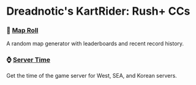 # Dreadnotic's KartRider: Rush+ CCs

### 🎲 [Map Roll](https://github.com/Dreadnotic/YAGPDB-Custom-Commands/tree/main/Map%20Roll)
A random map generator with leaderboards and recent record history.
### ⌚ [Server Time](https://github.com/Dreadnotic/YAGPDB-Custom-Commands/tree/main/Server%20Time)
Get the time of the game server for West, SEA, and Korean servers.
